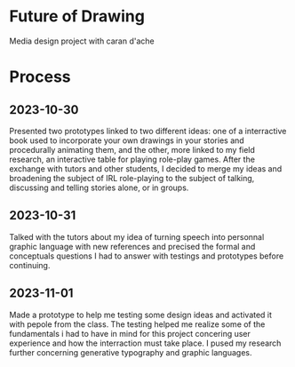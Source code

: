 # Future of Drawing
Media design project with caran d'ache

# Process

## 2023-10-30
Presented two prototypes linked to two different ideas: one of a interractive book used to incorporate your own drawings in your stories and procedurally animating them, and the other, more linked to my field research, an interactive table for playing role-play games. 
After the exchange with tutors and other students, I decided to merge my ideas and broadening the subject of IRL role-playing to the subject of talking, discussing and telling stories alone, or in groups.

## 2023-10-31
Talked with the tutors about my idea of turning speech into personnal graphic language with new references and precised the formal and conceptuals questions I had to answer with testings and prototypes before continuing.

## 2023-11-01
Made a prototype to help me testing some design ideas and activated it with pepole from the class. The testing helped me realize some of the fundamentals i had to have in mind for this project concering user experience and how the interraction must take place. I pused my research further concerning generative typography and graphic languages. 